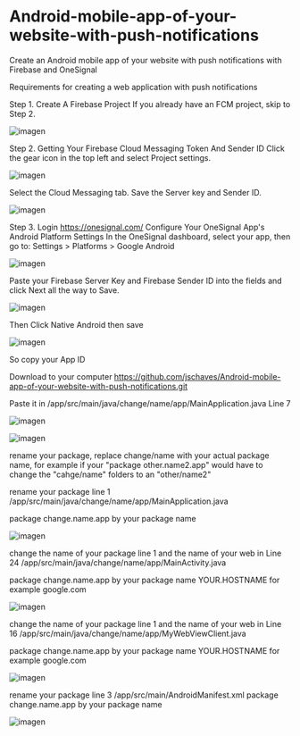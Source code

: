 # Android-mobile-app-of-your-website-with-push-notifications
Create an Android mobile app of your website with push notifications with Firebase and OneSignal

Requirements for creating a web application with push notifications 

Step 1. Create A Firebase Project
If you already have an FCM project, skip to Step 2.

![imagen](https://user-images.githubusercontent.com/3398370/113433435-7da6b700-93df-11eb-8439-93af8d93893d.png)

Step 2. Getting Your Firebase Cloud Messaging Token And Sender ID
Click the gear icon in the top left and select Project settings.

![imagen](https://user-images.githubusercontent.com/3398370/113433546-adee5580-93df-11eb-836f-ac58f26633e9.png)

Select the Cloud Messaging tab.
Save the Server key and Sender ID.

![imagen](https://user-images.githubusercontent.com/3398370/113433582-c3637f80-93df-11eb-83a1-05fa87e8778b.png)

Step 3. Login https://onesignal.com/
Configure Your OneSignal App's Android Platform Settings
In the OneSignal dashboard, select your app, then go to:
Settings > Platforms > Google Android

![imagen](https://user-images.githubusercontent.com/3398370/113433632-e2621180-93df-11eb-9adb-731140cbd5c8.png)

Paste your Firebase Server Key and Firebase Sender ID into the fields and click Next all the way to Save.

![imagen](https://user-images.githubusercontent.com/3398370/113433655-ec841000-93df-11eb-8aa4-46f6cecfa0ce.png)


Then Click Native Android then save

![imagen](https://user-images.githubusercontent.com/3398370/113434849-feff4900-93e1-11eb-90e9-c78d8322035a.png)



So copy your App ID

Download to your computer https://github.com/jschaves/Android-mobile-app-of-your-website-with-push-notifications.git 

Paste it in /app/src/main/java/change/name/app/MainApplication.java Line 7

![imagen](https://user-images.githubusercontent.com/3398370/113436036-42f34d80-93e4-11eb-8d15-9ea2914be021.png)

![imagen](https://user-images.githubusercontent.com/3398370/113436579-3fac9180-93e5-11eb-9bf1-a140d94166e5.png)


rename your package, replace change/name with your actual package name, for example if your "package other.name2.app" would have to change the "cahge/name" folders to an "other/name2"

rename your package line 1 /app/src/main/java/change/name/app/MainApplication.java

package change.name.app by your package name 

![imagen](https://user-images.githubusercontent.com/3398370/113436891-da0cd500-93e5-11eb-9714-660a1e95d4a6.png)

change the name of your package line 1 and the name of your web in Line 24 /app/src/main/java/change/name/app/MainActivity.java

package change.name.app by your package name
YOUR.HOSTNAME for example google.com 

![imagen](https://user-images.githubusercontent.com/3398370/113437191-7f27ad80-93e6-11eb-8bb9-0c14fd28f7d5.png)

change the name of your package line 1 and the name of your web in Line 16 /app/src/main/java/change/name/app/MyWebViewClient.java

package change.name.app by your package name
YOUR.HOSTNAME for example google.com 

![imagen](https://user-images.githubusercontent.com/3398370/113437541-168d0080-93e7-11eb-82a0-c4e08de7fd8d.png)

rename your package line 3 /app/src/main/AndroidManifest.xml
package change.name.app by your package name 

![imagen](https://user-images.githubusercontent.com/3398370/113438091-2c4ef580-93e8-11eb-955e-4f667571f842.png)



